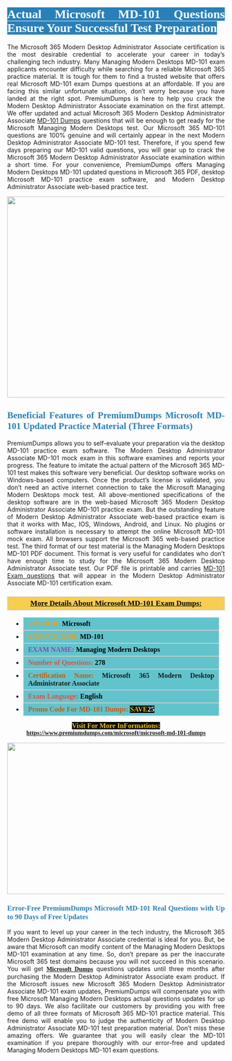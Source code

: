 <h1 style="text-align: justify;"><span style="color:#ffffff;"><span style="font-family:Georgia,serif;"><strong><span style="background-color:#2980b9;">Actual Microsoft MD-101 Questions Ensure Your Successful Test Preparation</span></strong></span></span></h1>

<p style="text-align: justify;">The Microsoft 365 Modern Desktop Administrator Associate certification is the most desirable credential to accelerate your career in today’s challenging tech industry. Many Managing Modern Desktops MD-101 exam applicants encounter difficulty while searching for a reliable Microsoft 365 practice material. It is tough for them to find a trusted website that offers real Microsoft MD-101 exam Dumps questions at an affordable. If you are facing this similar unfortunate situation, don’t worry because you have landed at the right spot. PremiumDumps is here to help you crack the Modern Desktop Administrator Associate examination on the first attempt. We offer updated and actual Microsoft 365 Modern Desktop Administrator Associate <a href="https://www.premiumdumps.com/microsoft/microsoft-md-101-dumps">MD-101 Dumps</a> questions that will be enough to get ready for the Microsoft Managing Modern Desktops test. Our Microsoft 365 MD-101 questions are 100% genuine and will certainly appear in the next Modern Desktop Administrator Associate MD-101 test. Therefore, if you spend few days preparing our MD-101 valid questions, you will gear up to crack the Microsoft 365 Modern Desktop Administrator Associate examination within a short time. For your convenience, PremiumDumps offers Managing Modern Desktops MD-101 updated questions in Microsoft 365 PDF, desktop Microsoft MD-101 practice exam software, and Modern Desktop Administrator Associate web-based practice test.</p>

<p style="text-align: center;"><a href="https://www.premiumdumps.com/microsoft/microsoft-md-101-dumps"><img alt="" src="https://i.imgur.com/KJGzbJ2.jpeg" style="width: 700px; height: 465px;" /></a></p>

<h2 style="text-align: justify;"><span style="color:#2980b9;"><span style="font-family:Georgia,serif;"><strong>Beneficial Features of PremiumDumps Microsoft MD-101 Updated Practice Material (Three Formats)</strong></span></span></h2>

<p style="text-align: justify;">PremiumDumps allows you to self-evaluate your preparation via the desktop MD-101 practice exam software. The Modern Desktop Administrator Associate MD-101 mock exam in this software examines and reports your progress. The feature to imitate the actual pattern of the Microsoft 365 MD-101 test makes this software very beneficial. Our desktop software works on Windows-based computers. Once the product’s license is validated, you don’t need an active internet connection to take the Microsoft Managing Modern Desktops mock test. All above-mentioned specifications of the desktop software are in the web-based Microsoft 365 Modern Desktop Administrator Associate MD-101 practice exam. But the outstanding feature of Modern Desktop Administrator Associate web-based practice exam is that it works with Mac, IOS, Windows, Android, and Linux. No plugins or software installation is necessary to attempt the online Microsoft MD-101 mock exam. All browsers support the Microsoft 365 web-based practice test. The third format of our test material is the Managing Modern Desktops MD-101 PDF document. This format is very useful for candidates who don’t have enough time to study for the Microsoft 365 Modern Desktop Administrator Associate test. Our PDF file is printable and carries <a href="https://www.premiumdumps.com/microsoft/microsoft-md-101-dumps">MD-101 Exam questions</a> that will appear in the Modern Desktop Administrator Associate MD-101 certification exam.</p>

<h3 style="background: #f7ce50; border: 1px solid rgb(204, 204, 204); padding: 5px 10px; text-align: center;"><span style="font-family:Georgia,serif;"><u><u><span style="color:#000000;"><span style="font-size:11pt"><span style="line-height:normal"><b><span style="font-size:13.0pt"><span cambria="">More Details About Microsoft MD-101 Exam Dumps:</span></span></b></span></span></span></u></u></span></h3>

<ul>
	<li style="margin:0cm 10pt">
	<div style="background:#61c4cd; border: 1px solid rgb(204, 204, 204); padding: 5px 10px; text-align: justify;"><span style="font-family:Georgia,serif;"><span style="font-size:11pt"><span style="line-height:normal"><b><span style="font-size:12.0pt"><span new="" roman="" times=""><span style="color:#f39c12;">VENDOR:</span> <span style="color:#000000;">Microsoft</span></span></span></b></span></span></span></div>
	</li>
	<li style="margin:0cm 10pt">
	<div style="background: #61c4cd; border: 1px solid rgb(204, 204, 204); padding: 5px 10px; text-align: justify;"><span style="font-family:Georgia,serif;"><span style="font-size:11pt"><span style="line-height:normal"><b><span style="font-size:12.0pt"><span new="" roman="" times=""><span style="color:#f39c12;">EXAM CCODE:</span> <span style="color:#000000;">MD-101</span></span></span></b></span></span></span></div>
	</li>
	<li style="margin:0cm 10pt">
	<div style="background: #61c4cd; border: 1px solid rgb(204, 204, 204); padding: 5px 10px; text-align: justify;"><span style="font-family:Georgia,serif;"><span style="font-size:11pt"><span style="line-height:normal"><b><span style="font-size:12.0pt"><span new="" roman="" times=""><span style="color:#8e44ad;">EXAM NAME:</span> <span style="color:#000000;">Managing Modern Desktops</span></span></span></b></span></span></span></div>
	</li>
	<li style="margin:0cm 10pt">
	<div style="background: #61c4cd; border: 1px solid rgb(204, 204, 204); padding: 5px 10px;"><span style="font-family:Georgia,serif;"><span style="font-size:11pt"><span style="line-height:normal"><b><span style="font-size:12.0pt"><span new="" roman="" times=""><span style="color:#e74c3c;">Number of Questions:</span><span style="color:#000000;"><span style="color:#f1c40f;"> </span>278</span></span></span></b></span></span></span></div>
	</li>
	<li style="margin:0cm 10pt">
	<div style="background: #61c4cd; border: 1px solid rgb(204, 204, 204); padding: 5px 10px; text-align: justify;"><span style="font-family:Georgia,serif;"><span style="font-size:11pt"><span style="line-height:normal"><b><span style="font-size:12.0pt"><span new="" roman="" times=""><span style="color:#d35400;">Certification Name:</span> Microsoft 365 Modern Desktop Administrator Associate</span></span></b></span></span></span></div>
	</li>
	<li style="margin:0cm 10pt">
	<div style="background: #61c4cd; border: 1px solid rgb(204, 204, 204); padding: 5px 10px; text-align: justify;"><span style="font-family:Georgia,serif;"><span style="font-size:11pt"><span style="line-height:normal"><b><span style="font-size:12.0pt"><span new="" roman="" times=""><span style="color:#e74c3c;">Exam Language:</span> <span style="color:#000000;">English</span></span></span></b></span></span></span></div>
	</li>
	<li style="margin:0cm 10pt">
	<div style="background: #61c4cd; border: 1px solid rgb(204, 204, 204); padding: 5px 10px;"><span style="font-family:Georgia,serif;"><span style="font-size:11pt"><span style="line-height:normal"><b><span style="font-size:12.0pt"><span new="" roman="" times=""><span style="color:#d35400;">Promo Code For MD-101 Dumps:</span><span style="color:#f1c40f;"> <span style="background-color:#000000;">SAVE</span></span><span style="color:#ffffff;"><span style="background-color:#000000;">25</span></span></span></span></b></span></span></span></div>
	</li>
</ul>

<p style="text-align: center;"><span style="font-family:Georgia,serif;"><strong><span style="font-size:16px;"><span style="color:#f1c40f;"><span style="background-color:#000000;">Visit For More InFormations:</span></span></span> <a href="https://www.premiumdumps.com/microsoft/microsoft-md-101-dumps">https://www.premiumdumps.com/microsoft/microsoft-md-101-dumps</a></strong></span></p>

<p style="text-align: center;"><strong><strong><a href="https://www.premiumdumps.com/microsoft/microsoft-md-101-dumps"><img alt="" src="https://i.imgur.com/F18GQwv.jpeg" style="width: 700px; height: 350px;" /></a></strong></strong></p>

<h3 style="text-align: justify;"><span style="color:#2980b9;"><span style="font-family:Georgia,serif;"><strong><strong><strong>Error-Free PremiumDumps Microsoft MD-101 Real Questions with Up to 90 Days of Free Updates</strong></strong></strong></span></span></h3>

<p style="text-align: justify;">If you want to level up your career in the tech industry, the Microsoft 365 Modern Desktop Administrator Associate credential is ideal for you. But, be aware that Microsoft can modify content of the Managing Modern Desktops MD-101 examination at any time. So, don’t prepare as per the inaccurate Microsoft 365 test domains because you will not succeed in this scenario. You will get <span style="font-family:Georgia,serif;"><strong><a href="https://www.premiumdumps.com/microsoft-exam-dumps">Microsoft Dumps</a></strong></span> questions updates until three months after purchasing the Modern Desktop Administrator Associate exam product. If the Microsoft issues new Microsoft 365 Modern Desktop Administrator Associate MD-101 exam updates, PremiumDumps will compensate you with free Microsoft Managing Modern Desktops actual questions updates for up to 90 days. We also facilitate our customers by providing you with free demo of all three formats of Microsoft 365 MD-101 practice material. This free demo will enable you to judge the authenticity of Modern Desktop Administrator Associate MD-101 test preparation material. Don’t miss these amazing offers. We guarantee that you will easily clear the MD-101 examination if you prepare thoroughly with our error-free and updated Managing Modern Desktops MD-101 exam questions.</p>
